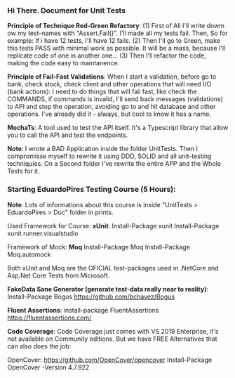 ### Hi There. Document for Unit Tests

**Principle of Technique Red-Green Refactory**:
(1) First of All I'll write dowm ow my test-names with "Assert.Fail()". I'll made all my tests fail. Then, So for example: If i have 12 tests, I'll have 12 fails.
(2) Then I'll go to Green, make this tests PASS with minimal work as possible. It will be a mass, because I'll replicate code of one in another one...
(3) Then I'll refactor the code, making the code easy to maintanence.

**Principle of Fail-Fast Validations**:
When I start a validation, before go to bank, check stock, check client and other operations that will need I/O (bank actions): I need to do things that will fail fast, like check the COMMANDS, if commands is invalid, I'll send back messages (validations) to API and stop the operation, avoiding go to and hit database and other operations. I've already did it - always, but cool to know it has a name.

**MochaTs**:
A tool used to test the API itself. It's a Typescript library that allow you to call the API and test the endpoints.

**Note**:
I wrote a BAD Application inside the folder UnitTests. Then I compromisse myself to rewrite it using DDD, SOLID and all unit-testing techniquies. On a Second folder I've rewrite the entire APP and the Whole Tests for it.

### Starting EduardoPires Testing Course (5 Hours):

**Note**: Lots of informations about this course is inside "UnitTests > EduardoPires > Doc" folder in prints.

Used Framework for Course: **xUnit**.
Install-Package xunit
Install-Package xunit.runner.visualstudio

Framework of Mock: **Moq**
Install-Package Moq
Install-Package Moq.automock

Both xUnit and Moq are the OFICIAL test-packages used in .NetCore and Asp.Net Core Tests from Microsoft.

**FakeData Sane Generator (generate test-data really near to reality)**:
Install-Package Bogus
https://github.com/bchavez/Bogus

**Fluent Assertions**:
install-package FluentAssertions
https://fluentassertions.com/

**Code Coverage**:
Code Coverage just comes with VS 2019 Enterprise, it's not available on Community editions.
But we have FREE Alternatives that can also does the job:

OpenCover: https://github.com/OpenCover/opencover
Install-Package OpenCover -Version 4.7.922
